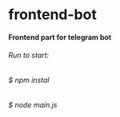 # frontend-bot
#### Frontend part for telegram bot
###### Run to start:
###### $ npm instal
###### $ node main.js
